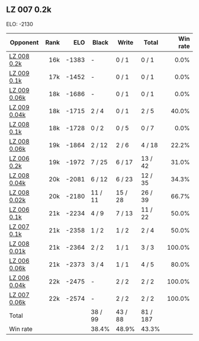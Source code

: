 ## LZ 007 0.2k ##

ELO: -2130

Opponent | Rank | ELO | Black | Write | Total | Win rate
---------|-----:|----:|-------|-------|-------|-------:
[LZ 008 0.2k](LZ%20008%200.2k.md) | 16k | -1383 | - | 0 / 1 | 0 / 1 | 0.0%
[LZ 009 0.1k](LZ%20009%200.1k.md) | 17k | -1452 | - | 0 / 1 | 0 / 1 | 0.0%
[LZ 009 0.06k](LZ%20009%200.06k.md) | 18k | -1686 | - | 0 / 1 | 0 / 1 | 0.0%
[LZ 009 0.04k](LZ%20009%200.04k.md) | 18k | -1715 | 2 / 4 | 0 / 1 | 2 / 5 | 40.0%
[LZ 008 0.1k](LZ%20008%200.1k.md) | 18k | -1728 | 0 / 2 | 0 / 5 | 0 / 7 | 0.0%
[LZ 008 0.06k](LZ%20008%200.06k.md) | 19k | -1864 | 2 / 12 | 2 / 6 | 4 / 18 | 22.2%
[LZ 006 0.2k](LZ%20006%200.2k.md) | 19k | -1972 | 7 / 25 | 6 / 17 | 13 / 42 | 31.0%
[LZ 008 0.04k](LZ%20008%200.04k.md) | 20k | -2081 | 6 / 12 | 6 / 23 | 12 / 35 | 34.3%
[LZ 008 0.02k](LZ%20008%200.02k.md) | 20k | -2180 | 11 / 11 | 15 / 28 | 26 / 39 | 66.7%
[LZ 006 0.1k](LZ%20006%200.1k.md) | 21k | -2234 | 4 / 9 | 7 / 13 | 11 / 22 | 50.0%
[LZ 007 0.1k](LZ%20007%200.1k.md) | 21k | -2358 | 1 / 2 | 1 / 2 | 2 / 4 | 50.0%
[LZ 008 0.01k](LZ%20008%200.01k.md) | 21k | -2364 | 2 / 2 | 1 / 1 | 3 / 3 | 100.0%
[LZ 006 0.06k](LZ%20006%200.06k.md) | 21k | -2373 | 3 / 4 | 1 / 1 | 4 / 5 | 80.0%
[LZ 006 0.04k](LZ%20006%200.04k.md) | 22k | -2475 | - | 2 / 2 | 2 / 2 | 100.0%
[LZ 007 0.06k](LZ%20007%200.06k.md) | 22k | -2574 | - | 2 / 2 | 2 / 2 | 100.0%
Total | | | 38 / 99 | 43 / 88 | 81 / 187 | 
Win rate| | | 38.4% | 48.9% | 43.3% | 
